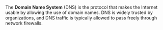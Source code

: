 The **Domain Name System** (DNS) is the protocol that makes the Internet usable by allowing the use of domain names. DNS is widely trusted by organizations, and DNS traffic is typically allowed to pass freely through network firewalls.